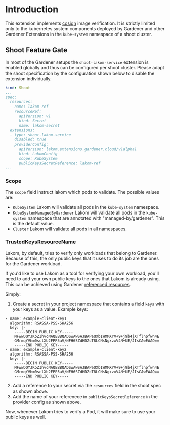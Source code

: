 # Introduction

This extension implements [cosign](https://github.com/sigstore/cosign) image verification. It is strictly limited only to the kubernetes system components deployed by Gardener and other Gardener Extensions in the `kube-system` namespace of a shoot cluster.

## Shoot Feature Gate

In most of the Gardener setups the `shoot-lakom-service` extension is enabled globally and thus can be configured per shoot cluster. Please adapt the shoot specification by the configuration shown below to disable the extension individually.

```yaml
kind: Shoot
...
spec:
  resources:
  - name: lakom-ref
    resourceRef:
      apiVersion: v1
      kind: Secret
      name: lakom-secret
  extensions:
  - type: shoot-lakom-service
    disabled: true
    providerConfig:
      apiVersion: lakom.extensions.gardener.cloud/v1alpha1
      kind: LakomConfig
      scope: KubeSystem
      publicKeysSecretReference: lakom-ref
...
```

### Scope

The `scope` field instruct lakom which pods to validate. The possible values are:

- `KubeSystem`
Lakom will validate all pods in the `kube-system` namespace.
- `KubeSystemManagedByGardener`
Lakom will validate all pods in the `kube-system` namespace that are annotated with "managed-by/gardener". This is the default value.
- `Cluster`
Lakom will validate all pods in all namespaces.

### TrustedKeysResourceName

Lakom, by default, tries to verify only workloads that belong to Gardener. Because of this, the only public keys that it uses to do its job are the ones for the Gardener workload.

If you'd like to use Lakom as a tool for verifying your own workload, you'll need to add your own public keys to the ones that Lakom is already using. This can be achieved using Gardener [referenced resources](https://github.com/gardener/gardener/blob/master/docs/extensions/referenced-resources.md).

Simply:
1. Create a secret in your project namespace that contains a field `keys` with your keys as a value. Example keys:
```
- name: example-client-key1
  algorithm: RSASSA-PSS-SHA256
  key: |-
    -----BEGIN PUBLIC KEY-----
    MFwwDQYJKoZIhvcNAQEBBQADSwAwSAJBAPeQXbIWMMXYV+9+j9b4jXTflnpfwn4E
    GMrmqYVhm0sclXb2FPP5aV/NFH6SZdHDZcT8LCNsNgxzxV4N+UE/JIsCAwEAAQ==
    -----END PUBLIC KEY-----
- name: example-client-key2
  algorithm: RSASSA-PSS-SHA256
  key: |-
    -----BEGIN PUBLIC KEY-----
    MFwwDQYJKoZIhvcNAQEBBQADSwAwSAJBAPeQXbIWMMXYV+9+j9b4jXTflnpfwn4E
    GMrmqYVhm0sclXb2FPP5aV/NFH6SZdHDZcT8LCNsNgxzxV4N+UE/JIsCAwEAAQ==
    -----END PUBLIC KEY-----
```
2. Add a reference to your secret via the `resources` field in the shoot spec as shown above.
3. Add the name of your referenece in `publicKeysSecretReference` in the provider config as shown above.

Now, whenever Lakom tries to verify a Pod, it will make sure to use your public keys as well.
